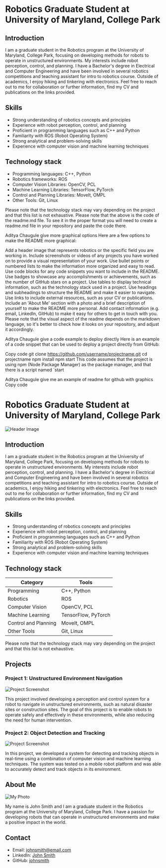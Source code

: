 # Robotics Graduate Student at University of Maryland, College Park

## Introduction
I am a graduate student in the Robotics program at the University of Maryland, College Park, focusing on developing methods for robots to operate in unstructured environments. My interests include robot perception, control, and planning. I have a Bachelor's degree in Electrical and Computer Engineering and have been involved in several robotics competitions and teaching assistant for intro to robotics course. Outside of academics, I enjoy hiking and tinkering with electronics. Feel free to reach out to me for collaboration or further information, find my CV and publications on the links provided.

## Skills
- Strong understanding of robotics concepts and principles
- Experience with robot perception, control, and planning
- Proficient in programming languages such as C++ and Python
- Familiarity with ROS (Robot Operating System)
- Strong analytical and problem-solving skills
- Experience with computer vision and machine learning techniques

## Technology stack
- Programming languages: C++, Python
- Robotics frameworks: ROS
- Computer Vision Libraries: OpenCV, PCL
- Machine Learning Libraries: TensorFlow, PyTorch
- Control and Planning Libraries: MoveIt, OMPL
- Other Tools: Git, Linux

Please note that the technology stack may vary depending on the project and that this list is not exhaustive.
Please note that the above is the code of the readme.md file. To see it in the proper format you will need to create a readme.md file in your repository and paste the code there.




Aditya Chaugule
give more graphical options 
Here are a few options to make the README more graphical:

Add a header image that represents robotics or the specific field you are working in.
Include screenshots or videos of any projects you have worked on to provide a visual representation of your work.
Use bullet points or numbered lists to make the information more organized and easy to read.
Use code blocks for any code snippets you want to include in the README.
Use badges to showcase any accomplishments or achievements, such as the number of GitHub stars on a project.
Use tables to display technical information, such as the technology stack used in a project.
Use headings and subheadings to structure the README and make it easier to navigate.
Use links to include external resources, such as your CV or publications.
Include an 'About Me' section with a photo and a brief description of yourself to make the README more personal.
Add contact information (e.g. email, LinkedIn, GitHub) to make it easy for others to get in touch with you.
Please note that the visual aspect of the readme depends on the markdown language, so it's better to check how it looks on your repository, and adjust it accordingly.




Aditya Chaugule
give a code example to deploy directly
Here is an example of a code snippet that can be used to deploy a project directly from GitHub:

Copy code
git clone https://github.com/username/projectname.git
cd projectname
npm install
npm start
This code assumes that the project is using npm (Node Package Manager) as the package manager, and that there is a script named `start




Aditya Chaugule
give me an example of readme for github with graphics
Copy code
# Robotics Graduate Student at University of Maryland, College Park

![Header Image](header-image.jpg)

## Introduction
I am a graduate student in the Robotics program at the University of Maryland, College Park, focusing on developing methods for robots to operate in unstructured environments. My interests include robot perception, control, and planning. I have a Bachelor's degree in Electrical and Computer Engineering and have been involved in several robotics competitions and teaching assistant for intro to robotics course. Outside of academics, I enjoy hiking and tinkering with electronics. Feel free to reach out to me for collaboration or further information, find my CV and publications on the links provided.

## Skills
- Strong understanding of robotics concepts and principles
- Experience with robot perception, control, and planning
- Proficient in programming languages such as C++ and Python
- Familiarity with ROS (Robot Operating System)
- Strong analytical and problem-solving skills
- Experience with computer vision and machine learning techniques

## Technology stack
| Category       | Tools          |
|----------------|----------------|
| Programming    | C++, Python    |
| Robotics       | ROS            |
| Computer Vision| OpenCV, PCL    |
| Machine Learning| TensorFlow, PyTorch|
| Control and Planning| MoveIt, OMPL|
| Other Tools    | Git, Linux     |

Please note that the technology stack may vary depending on the project and that this list is not exhaustive.

## Projects
### Project 1: Unstructured Environment Navigation
![Project Screenshot](project1-screenshot.jpg)

This project involved developing a perception and control system for a robot to navigate in unstructured environments, such as natural disaster sites or construction sites. The goal of this project is to enable robots to operate safely and effectively in these environments, while also reducing the need for human intervention.

### Project 2: Object Detection and Tracking
![Project Screenshot](project2-screenshot.jpg)

In this project, we developed a system for detecting and tracking objects in real-time using a combination of computer vision and machine learning techniques. The system was tested on a mobile robot platform and was able to accurately detect and track objects in its environment.

## About Me
![My Photo](my-photo.jpg)

My name is John Smith and I am a graduate student in the Robotics program at the University of Maryland, College Park. I have a passion for developing robots that can operate in unstructured environments and make a positive impact in the world.

## Contact
- Email: johnsmith@email.com
- LinkedIn: [John Smith](https://www.linkedin.com/in/johnsmith)
- GitHub: [johnsmith](https://github.com/johnsmith)
